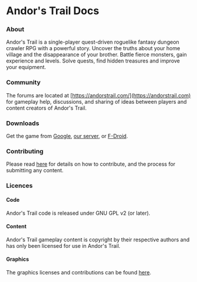 # Andor's Trail Docs

### About

Andor's Trail is a single-player quest-driven roguelike fantasy dungeon crawler RPG with a powerful story. Uncover the truths about your home village and the disappearance of your brother. Battle fierce monsters, gain experience and levels. Solve quests, find hidden treasures and improve your equipment.

### Community

 The forums are located at [https://andorstrail.com/](https://andorstrail.com) for gameplay help, discussions, and sharing of ideas between players and content creators of Andor's Trail.

### Downloads

 Get the game from [Google](https://play.google.com/store/apps/details?id=com.gpl.rpg.AndorsTrail), [our server](https://andorstrail.com/static/AndorsTrail_v0.7.7.apk), or [F-Droid](https://f-droid.org/packages/com.gpl.rpg.AndorsTrail/).

### Contributing

 Please read [here](https://andorstrail.com/viewtopic.php?f=6&t=4560) for details on how to contribute, and the process for submitting any content.

### Licences

#### Code

Andor's Trail code is released under GNU GPL v2 \(or later\).

#### Content

Andor's Trail gameplay content is copyright by their respective authors and has only been licensed for use in Andor's Trail.

#### Graphics

The graphics licenses and contributions can be found [here](https://github.com/Zukero/andors-trail/blob/master/gfxcontrib.md).

